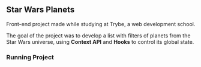 ## Star Wars Planets

Front-end project made while studying at Trybe, a web development school.

The goal of the project was to develop a list with filters of planets from the Star Wars universe, using __Context API__ and __Hooks__ to control its global state.

### Running Project